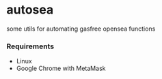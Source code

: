 # autosea
some utils for automating gasfree opensea functions

### Requirements
- Linux
- Google Chrome with MetaMask
